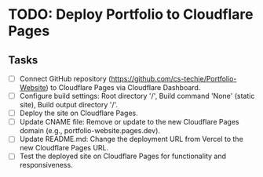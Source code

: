 # TODO: Deploy Portfolio to Cloudflare Pages

## Tasks
- [ ] Connect GitHub repository (https://github.com/cs-techie/Portfolio-Website) to Cloudflare Pages via Cloudflare Dashboard.
- [ ] Configure build settings: Root directory '/', Build command 'None' (static site), Build output directory '/'.
- [ ] Deploy the site on Cloudflare Pages.
- [ ] Update CNAME file: Remove or update to the new Cloudflare Pages domain (e.g., portfolio-website.pages.dev).
- [ ] Update README.md: Change the deployment URL from Vercel to the new Cloudflare Pages URL.
- [ ] Test the deployed site on Cloudflare Pages for functionality and responsiveness.
